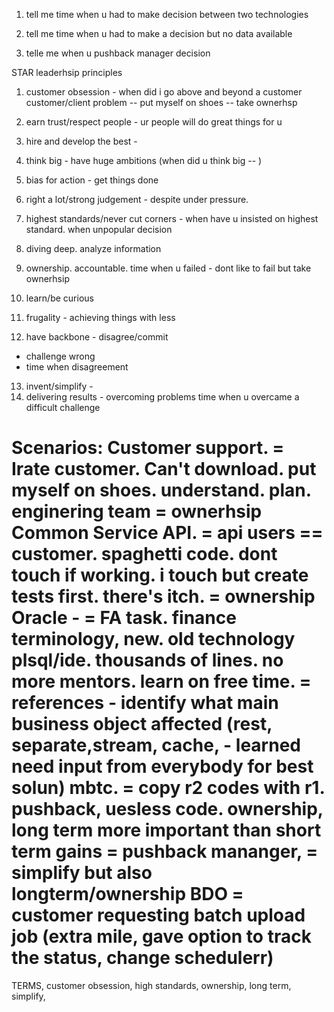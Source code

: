 1. tell me time when u had to make decision between two technologies

2. tell me time when u had to make a decision but no data available

3. telle me when u pushback manager decision


STAR
leaderhsip principles
1. customer obsession -
   when did i go above and beyond a customer
   customer/client problem
   -- put myself on shoes
   -- take ownerhsp
2. earn trust/respect people - ur people will do great things for u
3. hire and develop the best -
4. think big - have huge ambitions (when did u think big -- )
5. bias for action - get things done
6. right a lot/strong judgement - despite under pressure.
7. highest standards/never cut corners - when have u insisted on highest standard. when unpopular decision
8. diving deep. analyze information
9. ownership. accountable.
   time when u failed - dont like to fail but take ownerhsip

10. learn/be curious
11. frugality - achieving things with less
12. have backbone  - disagree/commit
- challenge wrong
- time when disagreement
13. invent/simplify -
14. delivering results - overcoming problems
    time when u overcame a difficult challenge


Scenarios:
Customer support. 
  = Irate customer. Can't download. put myself on shoes. understand. plan. enginering team
  = ownerhsip
Common Service API. 
  = api users == customer. spaghetti code. dont touch if working. i touch but create tests first. there's itch.
  = ownership
Oracle - 
  = FA task. finance terminology, new. old technology plsql/ide. thousands of lines. no more mentors. learn on free time.
  = references - identify what main business object affected (rest, separate,stream, cache, - learned need input from everybody for best solun)
mbtc. 
  = copy r2 codes with r1. pushback, uesless code.  ownership, long term more important than short term gains
  = pushback mananger, 
  = simplify but also longterm/ownership
BDO 
  = customer requesting batch upload job (extra mile, gave option to track the status, change schedulerr) 
  = 




TERMS, customer obsession, high standards, ownership, long term, simplify, 


